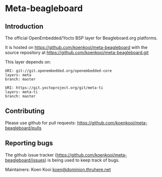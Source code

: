 Meta-beagleboard
================================

Introduction
-------------------------

The official OpenEmbedded/Yocto BSP layer for Beagleboard.org platforms.

It is hosted on https://github.com/koenkooi/meta-beagleboard with the source repository at https://github.com/koenkooi/meta-beagleboard.git

This layer depends on:

	URI: git://git.openembedded.org/openembedded-core
	layers: meta
	branch: master

	URI: https://git.yoctoproject.org/git/meta-ti
	layers: meta-ti
	branch: master


Contributing
-------------------------

Please use github for pull requests: https://github.com/koenkooi/meta-beagleboard/pulls

Reporting bugs
-------------------------

The github issue tracker (https://github.com/koenkooi/meta-beagleboard/issues) is being used to keep track of bugs.

Maintainers: Koen Kooi <koen@dominion.thruhere.net>
